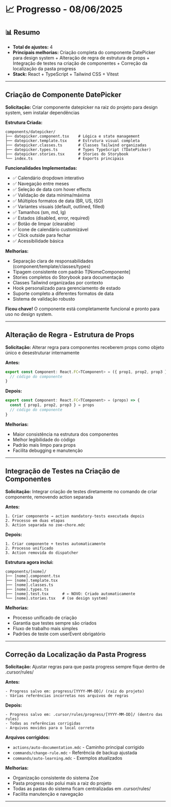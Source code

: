 # 📈 Progresso - 08/06/2025

## 📊 Resumo
- **Total de ajustes:** 4
- **Principais melhorias:** Criação completa do componente DatePicker para design system + Alteração de regra de estrutura de props + Integração de testes na criação de componentes + Correção da localização da pasta progress
- **Stack:** React + TypeScript + Tailwind CSS + Vitest

---

## Criação de Componente DatePicker

**Solicitação:** Criar componente datepicker na raiz do projeto para design system, sem instalar dependências

**Estrutura Criada:**
```
components/datepicker/
├── datepicker.component.tsx    # Lógica e state management
├── datepicker.template.tsx     # Estrutura visual completa
├── datepicker.classes.ts       # Classes Tailwind organizadas
├── datepicker.types.ts         # Types TypeScript (TDatePicker)
├── datepicker.stories.tsx      # Stories do Storybook
└── index.ts                    # Exports principais
```

**Funcionalidades Implementadas:**
- ✅ Calendário dropdown interativo
- ✅ Navegação entre meses
- ✅ Seleção de data com hover effects
- ✅ Validação de data mínima/máxima
- ✅ Múltiplos formatos de data (BR, US, ISO)
- ✅ Variantes visuais (default, outlined, filled)
- ✅ Tamanhos (sm, md, lg)
- ✅ Estados (disabled, error, required)
- ✅ Botão de limpar (clearable)
- ✅ Ícone de calendário customizável
- ✅ Click outside para fechar
- ✅ Acessibilidade básica

**Melhorias:**
- Separação clara de responsabilidades (component/template/classes/types)
- Tipagem consistente com padrão T[NomeComponente]
- Stories completos do Storybook para documentação
- Classes Tailwind organizadas por contexto
- Hook personalizado para gerenciamento de estado
- Suporte completo a diferentes formatos de data
- Sistema de validação robusto

**Ficou chave!** O componente está completamente funcional e pronto para uso no design system.

---

## Alteração de Regra - Estrutura de Props

**Solicitação:** Alterar regra para componentes receberem props como objeto único e desestruturar internamente

**Antes:**
```typescript
export const Component: React.FC<TComponent> = ({ prop1, prop2, prop3 }) => {
  // código do componente
}
```

**Depois:**
```typescript
export const Component: React.FC<TComponent> = (props) => {
  const { prop1, prop2, prop3 } = props
  // código do componente
}
```

**Melhorias:**
- Maior consistência na estrutura dos componentes
- Melhor legibilidade do código
- Padrão mais limpo para props
- Facilita debugging e manutenção

---

## Integração de Testes na Criação de Componentes

**Solicitação:** Integrar criação de testes diretamente no comando de criar componente, removendo action separada

**Antes:**
```
1. Criar componente → action mandatory-tests executada depois
2. Processo em duas etapas
3. Action separada no zoe-chore.mdc
```

**Depois:**
```
1. Criar componente + testes automaticamente
2. Processo unificado
3. Action removida do dispatcher
```

**Estrutura agora inclui:**
```
components/[nome]/
├── [nome].component.tsx
├── [nome].template.tsx  
├── [nome].classes.ts
├── [nome].types.ts
├── [nome].test.tsx      # ← NOVO: Criado automaticamente
└── [nome].stories.tsx   # (se design system)
```

**Melhorias:**
- Processo unificado de criação
- Garantia que testes sempre são criados
- Fluxo de trabalho mais simples
- Padrões de teste com userEvent obrigatório

---

## Correção da Localização da Pasta Progress

**Solicitação:** Ajustar regras para que pasta progress sempre fique dentro de .cursor/rules/

**Antes:**
```
- Progress salvo em: progress/[YYYY-MM-DD]/ (raiz do projeto)
- Várias referências incorretas nos arquivos de regras
```

**Depois:**
```
- Progress salvo em: .cursor/rules/progress/[YYYY-MM-DD]/ (dentro das rules)
- Todas as referências corrigidas
- Arquivos movidos para o local correto
```

**Arquivos corrigidos:**
- `actions/auto-documentation.mdc` - Caminho principal corrigido
- `commands/change-rule.mdc` - Referência de backup ajustada  
- `commands/auto-learning.mdc` - Exemplos atualizados

**Melhorias:**
- Organização consistente do sistema Zoe
- Pasta progress não polui mais a raiz do projeto
- Todas as pastas do sistema ficam centralizadas em .cursor/rules/
- Facilita manutenção e navegação

--- 